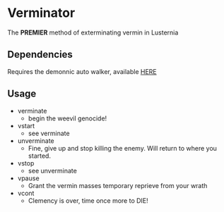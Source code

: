 # Verminator

The **PREMIER** method of exterminating vermin in Lusternia

## Dependencies

Requires the demonnic auto walker, available [HERE](https://github.com/demonnic/demonnicAutoWalker)

## Usage

* verminate
  * begin the weevil genocide!
* vstart
  * see verminate
* unverminate
  * Fine, give up and stop killing the enemy. Will return to where you started.
* vstop
  * see unverminate
* vpause
  * Grant the vermin masses temporary reprieve from your wrath
* vcont
  * Clemency is over, time once more to DIE!
